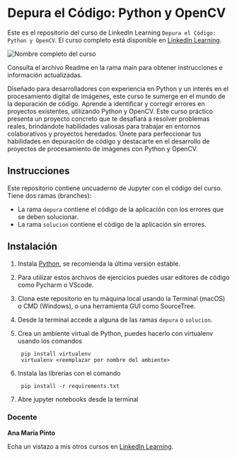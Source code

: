 # Depura el Código: Python y OpenCV

Este es el repositorio del curso de LinkedIn Learning `Depura el Código: Python y OpenCV`. El curso completo está disponible en [LinkedIn Learning][lil-course-url].

![Nombre completo del curso][lil-thumbnail-url] 

Consulta el archivo Readme en la rama main para obtener instrucciones e información actualizadas.

Diseñado para desarrolladores con experiencia en Python y un interés en el procesamiento digital de imágenes, este curso te sumerge en el mundo de la depuración de código. Aprende a identificar y corregir errores en proyectos existentes, utilizando Python y OpenCV. Este curso práctico presenta un proyecto concreto que te desafiará a resolver problemas reales, brindándote habilidades valiosas para trabajar en entornos colaborativos y proyectos heredados. Únete para perfeccionar tus habilidades en depuración de código y destacarte en el desarrollo de proyectos de procesamiento de imágenes con Python y OpenCV.


## Instrucciones
Este repositorio contiene uncuaderno de Jupyter con el código del curso. Tiene dos ramas (branches): 

 * La rama `depura` contiene el código de la aplicación con los errores que se deben solucionar.
 * La rama `solucion` contiene el código de la aplicación sin errores.

## Instalación
1. Instala [Python](https://www.python.org/downloads/), se recomienda la última versión estable.
2. Para utilizar estos archivos de ejercicios puedes usar editores de código como Pycharm o VScode.
3. Clona este repositorio en tu máquina local usando la Terminal (macOS) o CMD (Windows), o una herramienta GUI como SourceTree.
4. Desde la terminal accede a alguna de las ramas `depura` o `solucion`.
5. Crea un ambiente virtual de Python, puedes hacerlo con virtualenv usando los comandos

		pip install virtualenv
		virtualenv <reemplazar por nombre del ambiente>

6. Instala las librerías con el comando

		pip install -r requirements.txt

7. Abre jupyter notebooks desde la terminal

### Docente

**Ana María Pinto**

Echa un vistazo a mis otros cursos en [LinkedIn Learning](https://www.linkedin.com/learning/instructors/ana-maria-pinto).

[0]: # (Replace these placeholder URLs with actual course URLs)
[lil-course-url]:https://www.linkedin.com/learning/depura-el-codigo-python-y-opencv/
[lil-thumbnail-url]: https://media.licdn.com/dms/image/D4E0DAQGCoPkIrmJiqQ/learning-public-crop_675_1200/0/1724073254392?e=2147483647&v=beta&t=RBLw1PUlq70NRs0ko6mUq9p3Pwnb9Ch14kIyHn2qdsU

[1]: # (End of ES-Instruction ###############################################################################################)
